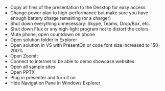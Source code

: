 - Copy all files of the presentation to the Desktop for easy access
- Change power plan to high-performance but make sure you have enough battery charge remaining (or a charger)
- Shut down everything unnecessary: Skype, Teams, Drop/Box, etc.
- Shut down Flux or any nigh-light program not to distort the colors
- Mute phone, open countdown on phone
- Open solution folder in Explorer
- Open solution in VS with PresentOn or code font size increased to 150-200%
- Open ZoomIt
- Connect to internet to be able to demo showcase websites
- Open all sample sites
- Open PPTX
- Plug in presenter and turn it on
- Hide Navigation Pane in Windows Explorer